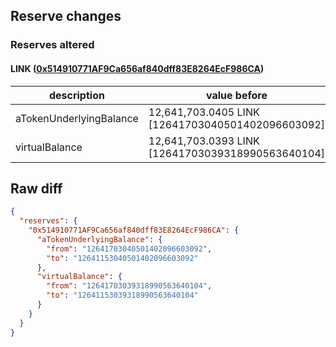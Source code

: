 ## Reserve changes

### Reserves altered

#### LINK ([0x514910771AF9Ca656af840dff83E8264EcF986CA](https://etherscan.io/address/0x514910771AF9Ca656af840dff83E8264EcF986CA))

| description | value before | value after |
| --- | --- | --- |
| aTokenUnderlyingBalance | 12,641,703.0405 LINK [12641703040501402096603092] | 12,641,153.0405 LINK [12641153040501402096603092] |
| virtualBalance | 12,641,703.0393 LINK [12641703039318990563640104] | 12,641,153.0393 LINK [12641153039318990563640104] |


## Raw diff

```json
{
  "reserves": {
    "0x514910771AF9Ca656af840dff83E8264EcF986CA": {
      "aTokenUnderlyingBalance": {
        "from": "12641703040501402096603092",
        "to": "12641153040501402096603092"
      },
      "virtualBalance": {
        "from": "12641703039318990563640104",
        "to": "12641153039318990563640104"
      }
    }
  }
}
```